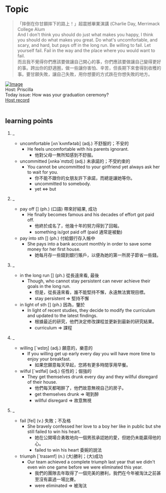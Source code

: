 # Topic

> 「摔倒在你甘願摔下的路上！」超震撼畢業演講 (Charlie Day, Merrimack College Alum  <br>
> And I don't think you should do just what makes you happy, I think you should do what makes you great. Do what's uncomfortable, and scary, and hard, but pays off in the long run. Be willing to fail. Let yourself fail. Fail in the way and the place where you would want to fail. <br>
> 而且我不覺得你們應該要做讓自己開心的事，你們應該要做讓自己變得更好的事。跨出你的舒適圈，做一些讓你害怕、辛苦，但長期下來會得到收穫的事。要甘願失敗，讓自己失敗，用你想要的方式跌在你想失敗的地方。 <br>

[![Image](https://cdn.voicetube.com/assets/thumbnails/AUBJN3QGh2Q.jpg)](https://www.youtube.com/embed/AUBJN3QGh2Q?rel=0&showinfo=0&cc_load_policy=0&controls=1&autoplay=1&iv_load_policy=3&playsinline=1&wmode=transparent&start=35&end=52&enablejsapi=1&origin=https://tw.voicetube.com&widgetid=1)<br>
Host: Priscilla
<br>Today issue: How was your graduation ceremony?
<br>
[Host record](https://cdn.voicetube.com/tmp/everyday_records/priscilla.huang/2460.mp3)
<br><br>
## learning points
1. _
	* uncomfortable [ʌnˋkʌmfɚtəb] (adj.) 不舒服的；不安的
		- He feels uncomfortable with his parents ignorant.
			+ 他對父母一無所知感到不舒服。
	* uncommitted [ʌnkəˋmɪtɪd] (adj.) 未承諾的；不受約束的
		- You cannot be uncommitted to your girlfriend yet always ask her to wait for you.
			+ 你不能不跟你的女朋友許下承諾，而總是讓她等你。
			+ uncommitted to somebody.
			+ yet <=> but

2. _
	* pay off [] (ph.) (口語) 帶來好結果, 成功
		- He finally becomes famous and his decades of effort got paid off.
			+ 他終於成名了，他幾十年的努力得到了回報。
			+ something is/got paid off (paid 通常是被動)
	* pay into sth [] (ph.) 付給銀行存入帳中
		- She pays into a bank account monthly in order to save some money for her first house.
			+ 她每月存一些錢到銀行賬戶，以便為她的第一所房子節省一些錢。

3. _
	* in the long run [] (ph.) 從長遠來看, 最後
		- Though, who cannot stay persistent can never achieve their goals in the long run.
			+ 但是，從長遠來看，誰不能堅持不懈，永遠無法實現目標。
			+ stay persistent => 堅持不懈
	* in light of sth [] (ph.) 因為，鑒於
		- In light of recent studies, they decide to modify the curriculum and updated to the latest findings.
			+ 根據最近的研究，他們決定修改課程並更新到最新的研究結果。
			+ curriculum => 課程

4. _
	* willing [ˋwɪlɪŋ] (adj.) 願意的，樂意的
		- If you willing get up early every day you will have more time to enjoy your breakfast.
			+ 如果您願意每天早起，您將有更多時間享用早餐。
	* wilful [ˋwɪlfəl] (adj.) 任性的；倔強的
		- They get themselves drunk every day and they willful disregard of their house.
			+ 他們每天都喝醉了，他們故意無視自己的房子。
			+ get themselves drunk => 喝到醉
			+ willful disregard => 故意無視

5. _
	* fail [fel] (v.) 失敗；不及格
		- She bravely confessed her love to a boy her like in public but she still failed to win his heart.
			+ 她在公開場合勇敢地向一個男孩承認她的愛，但她仍未能贏得他的心。
			+  failed to win his heart 委婉的說法
	* triumph [ˋtraɪəmf] (n.) (大)勝利；(大)成功
		-  Our team achieved a complete triumph last year that we didn't even win one game before we were eliminated this year.
			+ 我們的團隊去年取得了一個完美的勝利，我們在今年被淘汰之前甚至沒有贏過一場比賽。
			+ were eliminated => 被淘汰
